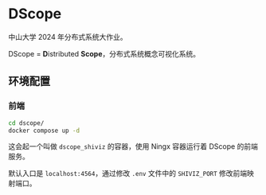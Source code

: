 # DScope

中山大学 2024 年分布式系统大作业。

DScope = **D**istributed **Scope**，分布式系统概念可视化系统。

## 环境配置

### 前端

```bash
cd dscope/
docker compose up -d
```

这会起一个叫做 `dscope_shiviz` 的容器，使用 Ningx 容器运行着 DScope 的前端服务。

默认入口是 `localhost:4564`，通过修改 `.env` 文件中的 `SHIVIZ_PORT` 修改前端映射端口。